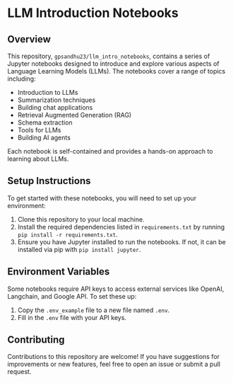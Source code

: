 # LLM Introduction Notebooks

## Overview

This repository, `gpsandhu23/llm_intro_notebooks`, contains a series of Jupyter notebooks designed to introduce and explore various aspects of Language Learning Models (LLMs). The notebooks cover a range of topics including:

- Introduction to LLMs
- Summarization techniques
- Building chat applications
- Retrieval Augmented Generation (RAG)
- Schema extraction
- Tools for LLMs
- Building AI agents

Each notebook is self-contained and provides a hands-on approach to learning about LLMs.

## Setup Instructions

To get started with these notebooks, you will need to set up your environment:

1. Clone this repository to your local machine.
2. Install the required dependencies listed in `requirements.txt` by running `pip install -r requirements.txt`.
3. Ensure you have Jupyter installed to run the notebooks. If not, it can be installed via pip with `pip install jupyter`.

## Environment Variables

Some notebooks require API keys to access external services like OpenAI, Langchain, and Google API. To set these up:

1. Copy the `.env_example` file to a new file named `.env`.
2. Fill in the `.env` file with your API keys.

## Contributing

Contributions to this repository are welcome! If you have suggestions for improvements or new features, feel free to open an issue or submit a pull request.